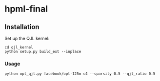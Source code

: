 # hpml-final

## Installation
Set up the QJL kernel:
```
cd qjl_kernel
python setup.py build_ext --inplace
```

### Usage
`python opt_qjl.py facebook/opt-125m c4 --sparsity 0.5 --qjl_ratio 0.5`
